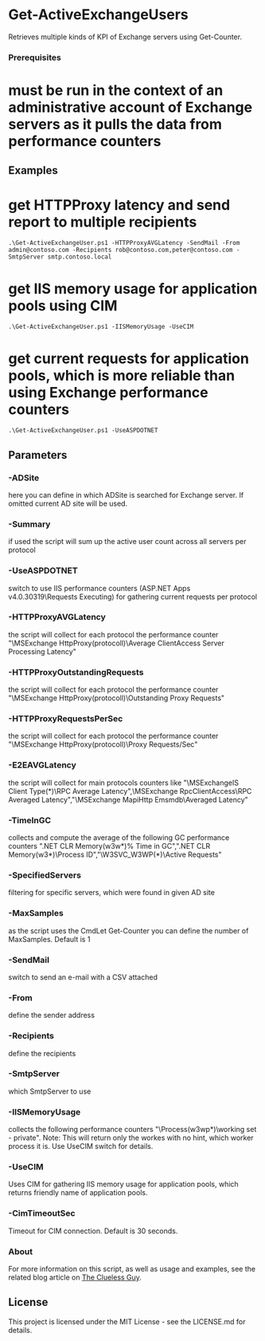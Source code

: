 # Get-ActiveExchangeUsers

Retrieves multiple kinds of KPI of Exchange servers using Get-Counter.

### Prerequisites

# must be run in the context of an administrative account of Exchange servers as it pulls the data from performance counters

## Examples

# get HTTPProxy latency and send report to multiple recipients

```
.\Get-ActiveExchangeUser.ps1 -HTTPProxyAVGLatency -SendMail -From admin@contoso.com -Recipients rob@contoso.com,peter@contoso.com -SmtpServer smtp.contoso.local
```

# get IIS memory usage for application pools using CIM

```
.\Get-ActiveExchangeUser.ps1 -IISMemoryUsage -UseCIM
```

# get current requests for application pools, which is more reliable than using Exchange performance counters

```
.\Get-ActiveExchangeUser.ps1 -UseASPDOTNET
```

## Parameters

### -ADSite

here you can define in which ADSite is searched for Exchange server. If omitted current AD site will be used.

### -Summary

if used the script will sum up the active user count across all servers per protocol

### -UseASPDOTNET

switch to use IIS performance counters (ASP.NET Apps v4.0.30319\Requests Executing) for gathering current requests per protocol

### -HTTPProxyAVGLatency

the script will collect for each protocol the performance counter "\MSExchange HttpProxy(protocoll)\Average ClientAccess Server Processing Latency"

### -HTTPProxyOutstandingRequests

the script will collect for each protocol the performance counter "\MSExchange HttpProxy(protocoll)\Outstanding Proxy Requests"

### -HTTPProxyRequestsPerSec

the script will collect for each protocol the performance counter "\MSExchange HttpProxy(protocoll)\\Proxy Requests/Sec"

### -E2EAVGLatency

the script will collect for main protocols counters like "\MSExchangeIS Client Type(*)\RPC Average Latency",\MSExchange RpcClientAccess\RPC Averaged Latency","\MSExchange MapiHttp Emsmdb\Averaged Latency"

### -TimeInGC

collects and compute the average of the following GC performance counters "\.NET CLR Memory(w3w*)\% Time in GC","\.NET CLR Memory(w3*)\Process ID","\W3SVC_W3WP(*)\Active Requests"

### -SpecifiedServers

filtering for specific servers, which were found in given AD site

### -MaxSamples

as the script uses the CmdLet Get-Counter you can define the number of MaxSamples. Default is 1

### -SendMail

switch to send an e-mail with a CSV attached

### -From

define the sender address

### -Recipients

define the recipients

### -SmtpServer

which SmtpServer to use

### -IISMemoryUsage

collects the following performance counters "\Process(w3wp*)\working set - private". Note: This will return only the workes with no hint, which worker process it is. Use UseCIM switch for details.

### -UseCIM

Uses CIM for gathering IIS memory usage for application pools, which returns friendly name of application pools.

### -CimTimeoutSec

Timeout for CIM connection. Default is 30 seconds.

### About

For more information on this script, as well as usage and examples, see
the related blog article on [The Clueless Guy](https://ingogegenwarth.wordpress.com/2016/05/09/get-activeexchangeusers-2-0/).

## License

This project is licensed under the MIT License - see the LICENSE.md for details.